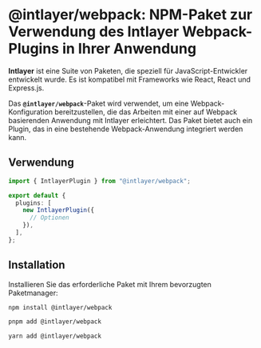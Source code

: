 # @intlayer/webpack: NPM-Paket zur Verwendung des Intlayer Webpack-Plugins in Ihrer Anwendung

**Intlayer** ist eine Suite von Paketen, die speziell für JavaScript-Entwickler entwickelt wurde. Es ist kompatibel mit Frameworks wie React, React und Express.js.

Das **`@intlayer/webpack`**-Paket wird verwendet, um eine Webpack-Konfiguration bereitzustellen, die das Arbeiten mit einer auf Webpack basierenden Anwendung mit Intlayer erleichtert. Das Paket bietet auch ein Plugin, das in eine bestehende Webpack-Anwendung integriert werden kann.

## Verwendung

```ts
import { IntlayerPlugin } from "@intlayer/webpack";

export default {
  plugins: [
    new IntlayerPlugin({
      // Optionen
    }),
  ],
};
```

## Installation

Installieren Sie das erforderliche Paket mit Ihrem bevorzugten Paketmanager:

```bash packageManager="npm"
npm install @intlayer/webpack
```

```bash packageManager="pnpm"
pnpm add @intlayer/webpack
```

```bash packageManager="yarn"
yarn add @intlayer/webpack
```
